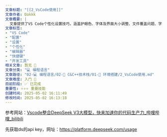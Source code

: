 ```yaml
---
文章标题: "[[2_VsCode使用]]" 
文章作者: Dakkk
文章概要: |
  文章提供了VS Code个性化设置技巧，涵盖护眼色、字体及界面大小调整、文件覆盖问题、字体样式、中英文输入法插件和滚动条优化，旨在帮助用户舒适高效地使用VS Code编辑器，并提及常用快捷键。
文章标签:
- "VS Code"
- "配置"
- "设置"
- "个性化"
- "编辑器"
- "快捷键"
- "开发工具"
相关文章: 暂无 🤷
文章分类: "💻 编程语言"
文章路径: "02-💻 编程语言/02-🔷 C&C++技术栈/01-🔧 环境搭建/2_VsCode使用.md"
文章难度: 入门 🌱
目前阶段: ✅ 已完成
重要性: ⭐⭐⭐ 重要技能
创建时间: 2025-05-02 16:11:49
修改时间: 2025-05-02 16:13:18
---
```


参考网站：[Vscode整合DeepSeek V3大模型，快来加速你的代码生产力_哔哩哔哩_bilibili](https://www.bilibili.com/video/BV1pVfGYfEFQ?spm_id_from=333.788.videopod.sections&vd_source=268c1f3b89c763db9597d10733d3c3a3)

先获取ds的api key，网址：https://platform.deepseek.com/usage
